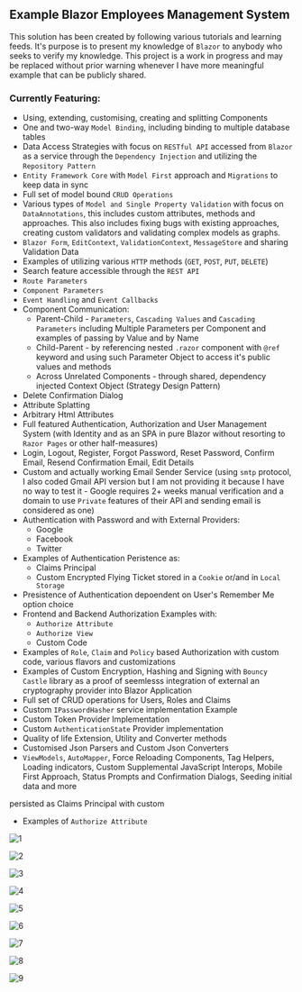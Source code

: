 ## Example Blazor Employees Management System

This solution has been created by following various tutorials and learning feeds. It's purpose is to present my knowledge of `Blazor` to anybody who seeks to verify my knowledge. This project is a work in progress and may be replaced without prior warning whenever I have more meaningful example that can be publicly shared.
   
### Currently Featuring:

* Using, extending, customising, creating and splitting Components
* One and two-way `Model Binding`, including binding to multiple database tables
* Data Access Strategies with focus on `RESTful API` accessed from `Blazor` as a service through the `Dependency Injection` and utilizing the `Repository Pattern`
* `Entity Framework Core` with `Model First` approach and `Migrations` to keep data in sync
* Full set of model bound `CRUD Operations`
* Various types of `Model and Single Property Validation` with focus on `DataAnnotations`, this includes custom attributes, methods and approaches. This also includes fixing bugs with existing approaches, creating custom validators and validating complex models as graphs.
* `Blazor Form`, `EditContext`, `ValidationContext`, `MessageStore` and sharing Validation Data
* Examples of utilizing various `HTTP` methods (`GET`, `POST`, `PUT`, `DELETE`)
* Search feature accessible through the `REST API`
* `Route Parameters`
* `Component Parameters`
* `Event Handling` and `Event Callbacks`
* Component Communication:
  * Parent-Child - `Parameters`, `Cascading Values` and `Cascading Parameters` including Multiple Parameters per Component and examples of passing by Value and by Name
  * Child-Parent - by referencing nested `.razor` component with `@ref` keyword and using such Parameter Object to access it's public values and methods
  * Across Unrelated Components - through shared, dependency injected Context Object (Strategy Design Pattern)
* Delete Confirmation Dialog
* Attribute Splatting
* Arbitrary Html Attributes
* Full featured Authentication, Authorization and User Management System (with Identity and as an SPA in pure Blazor without resorting to `Razor Pages` or other half-measures)
* Login, Logout, Register, Forgot Password, Reset Password, Confirm Email, Resend Confirmation Email, Edit Details
* Custom and actually working Email Sender Service (using `smtp` protocol, I also coded Gmail API version but I am not providing it because I have no way to test it - Google requires 2+ weeks manual verification and a domain to use `Private` features of their API and sending email is considered as one)
* Authentication with Password and with External Providers:
  * Google
  * Facebook
  * Twitter
* Examples of Authentication Peristence as:
  * Claims Principal
  * Custom Encrypted Flying Ticket stored in a `Cookie` or/and in `Local Storage`
* Presistence of Authentication depoendent on User's Remember Me option choice
* Frontend and Backend Authorization Examples with:
  * `Authorize Attribute`
  * `Authorize View`
  * Custom Code
* Examples of `Role`, `Claim` and `Policy` based Authorization with custom code, various flavors and customizations
* Examples of Custom Encryption, Hashing and Signing with `Bouncy Castle` library as a proof of seemlesss integration of external an cryptography provider into Blazor Application
* Full set of CRUD operations for Users, Roles and Claims
* Custom `IPasswordHasher` service implementation Example
* Custom Token Provider Implementation
* Custom `AuthenticationState` Provider implementation
* Quality of life Extension, Utility and Converter methods
* Customised Json Parsers and Custom Json Converters
* `ViewModels`, `AutoMapper`, Force Reloading Components, Tag Helpers, Loading indicators, Custom Supplemental JavaScript Interops, Mobile First Approach, Status Prompts and Confirmation Dialogs, Seeding initial data and more

persisted as Claims Principal with custom 
* Examples of `Authorize Attribute`

![1](/Images/2020-05-24_181341.png?raw=true)

![2](/Images/2020-05-24_181549.png?raw=true)

![3](/Images/2020-08-05_171337.png?raw=true)

![4](/Images/2020-08-05_171440.png?raw=true)

![5](/Images/2020-08-05_171548.png?raw=true)

![6](/Images/2020-08-05_171621.png?raw=true)

![7](/Images/2020-08-05_171652.png?raw=true)

![8](/Images/2020-08-05_171745.png?raw=true)

![9](/Images/2020-08-05_172126.png?raw=true)



